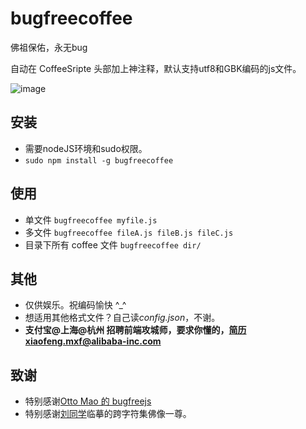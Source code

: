 bugfreecoffee
=========

佛祖保佑，永无bug

自动在 CoffeeSripte 头部加上神注释，默认支持utf8和GBK编码的js文件。

![image](https://cloud.githubusercontent.com/assets/1559832/5222844/4ba9242a-76e2-11e4-981d-8b79c751702f.png)

## 安装
* 需要nodeJS环境和sudo权限。
* ``sudo npm install -g bugfreecoffee``

## 使用
* 单文件 ``bugfreecoffee myfile.js``
* 多文件 ``bugfreecoffee fileA.js fileB.js fileC.js``
* 目录下所有 coffee 文件 ``bugfreecoffee dir/``


## 其他
* 仅供娱乐。祝编码愉快 ^_^
* 想适用其他格式文件？自己读*config.json*，不谢。
* **支付宝@上海@杭州 招聘前端攻城师，要求你懂的，简历xiaofeng.mxf@alibaba-inc.com**


## 致谢
* 特别感谢[Otto Mao 的 bugfreejs](https://github.com/ottomao/bugfreejs)
* 特别感谢[刘同学](https://github.com/liugb1989)临摹的跨字符集佛像一尊。

